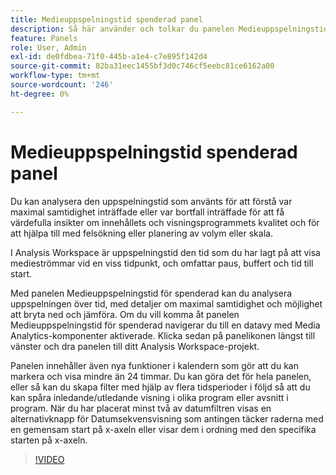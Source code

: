 ```yaml
---
title: Medieuppspelningstid spenderad panel
description: Så här använder och tolkar du panelen Medieuppspelningstid för spenderad tid i Analysis Workspace.
feature: Panels
role: User, Admin
exl-id: de0fdbea-71f0-445b-a1e4-c7e895f142d4
source-git-commit: 82ba31eec1455bf3d0c746cf5eebc81ce6162a00
workflow-type: tm+mt
source-wordcount: '246'
ht-degree: 0%

---
```


# Medieuppspelningstid spenderad panel

Du kan analysera den uppspelningstid som använts för att förstå var maximal samtidighet inträffade eller var bortfall inträffade för att få värdefulla insikter om innehållets och visningsprogrammets kvalitet och för att hjälpa till med felsökning eller planering av volym eller skala.

I Analysis Workspace är uppspelningstid den tid som du har lagt på att visa medieströmmar vid en viss tidpunkt, och omfattar paus, buffert och tid till start.

Med panelen Medieuppspelningstid för spenderad kan du analysera uppspelningen över tid, med detaljer om maximal samtidighet och möjlighet att bryta ned och jämföra. Om du vill komma åt panelen Medieuppspelningstid för spenderad navigerar du till en datavy med Media Analytics-komponenter aktiverade. Klicka sedan på panelikonen längst till vänster och dra panelen till ditt Analysis Workspace-projekt.

Panelen innehåller även nya funktioner i kalendern som gör att du kan markera och visa mindre än 24 timmar. Du kan göra det för hela panelen, eller så kan du skapa filter med hjälp av flera tidsperioder i följd så att du kan spåra inledande/utledande visning i olika program eller avsnitt i program. När du har placerat minst två av datumfiltren visas en alternativknapp för Datumsekvensvisning som antingen täcker raderna med en gemensam start på x-axeln eller visar dem i ordning med den specifika starten på x-axeln.

>[!VIDEO](https://video.tv.adobe.com/v/338699)
